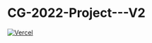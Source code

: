 # CG-2022-Project---V2

[![Vercel](https://therealsujitk-vercel-badge.vercel.app/?app=cg-2022-project-v2)]([https://cg-project.vercel.app/](https://cg-2022-project-v2.vercel.app/))
